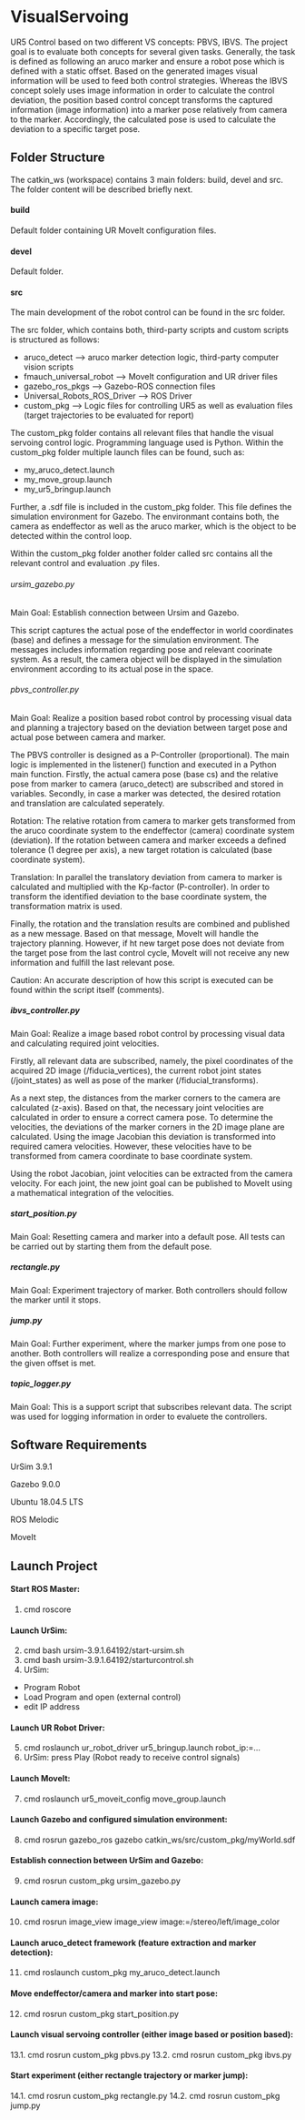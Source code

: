 # VisualServoing
UR5 Control based on two different VS concepts: PBVS, IBVS.
The project goal is to evaluate both concepts for several given tasks. Generally, the task is defined as following an aruco marker and ensure a robot pose which is defined with a static offset. Based on the generated images visual information will be used to feed both control strategies. 
Whereas the IBVS concept solely uses image information in order to calculate the control deviation, the position based control concept transforms the captured information (image information) into a marker pose relatively from camera to the marker. Accordingly, the calculated pose is used to calculate the deviation to a specific target pose.  

## Folder Structure

The catkin_ws (workspace) contains 3 main folders: build, devel and src. The folder content will be described briefly next.

#### build

Default folder containing UR MoveIt configuration files.

#### devel

Default folder. 

#### src

The main development of the robot control can be found in the src folder.

The src folder, which contains both, third-party scripts and custom scripts is structured as follows:
- aruco_detect                    --> aruco marker detection logic, third-party computer vision scripts
- fmauch_universal_robot          --> MoveIt configuration and UR driver files
- gazebo_ros_pkgs                 --> Gazebo-ROS connection files
- Universal_Robots_ROS_Driver     --> ROS Driver
- custom_pkg                      --> Logic files for controlling UR5 as well as evaluation files (target trajectories to be evaluated for report)

The custom_pkg folder contains all relevant files that handle the visual servoing control logic. Programming language used is Python.
Within the custom_pkg folder multiple launch files can be found, such as:
- my_aruco_detect.launch
- my_move_group.launch
- my_ur5_bringup.launch

Further, a .sdf file is included in the custom_pkg folder. This file defines the simulation environment for Gazebo. The environmant contains both, the camera as endeffector as well as the aruco marker, which is the object to be detected within the control loop.

Within the custom_pkg folder another folder called src contains all the relevant control and evaluation .py files. 

###### ursim_gazebo.py

Main Goal: Establish connection between Ursim and Gazebo. 

This script captures the actual pose of the endeffector in world coordinates (base) and defines a message for the simulation environment. The messages includes information regarding pose and relevant coorinate system. As a result, the camera object will be displayed in the simulation environment according to its actual pose in the space.

###### pbvs_controller.py

Main Goal: Realize a position based robot control by processing visual data and planning a trajectory based on the deviation between target pose and actual pose between camera and marker.

The PBVS controller is designed as a P-Controller (proportional). The main logic is implemented in the listener() function and executed in a Python main function. Firstly, the actual camera pose (base cs) and the relative pose from marker to camera (aruco_detect) are subscribed and stored in variables. Secondly, in case a marker was detected, the desired rotation and translation are calculated seperately.

Rotation: The relative rotation from camera to marker gets transformed from the aruco coordinate system to the endeffector (camera) coordinate system (deviation). If the rotation between camera and marker exceeds a defined tolerance (1 degree per axis), a new target rotation is calculated (base coordinate system). 

Translation: In parallel the translatory deviation from camera to marker is calculated and multiplied with the Kp-factor (P-controller). In order to transform the identified deviation to the base coordinate system, the transformation matrix is used. 

Finally, the rotation and the translation results are combined and published as a new message. Based on that message, MoveIt will handle the trajectory planning. However, if ht new target pose does not deviate from the target pose from the last control cycle, MoveIt will not receive any new information and fulfill the last relevant pose. 

Caution: An accurate description of how this script is executed can be found within the script itself (comments).

##### ibvs_controller.py

Main Goal: Realize a image based robot control by processing visual data and calculating required joint velocities.

Firstly, all relevant data are subscribed, namely, the pixel coordinates of the acquired 2D image (/fiducia_vertices), the current robot joint states (/joint_states) as well as pose of the marker (/fiducial_transforms).

As a next step, the distances from the marker corners to the camera are calculated (z-axis). Based on that, the necessary joint velocities are calculated in order to ensure a correct camera pose. To determine the velocities, the deviations of the marker corners in the 2D image plane are calculated. Using the image Jacobian this deviation is transformed into required camera velocities. However, these velocities have to be transformed from camera coordinate to base coordinate system. 

Using the robot Jacobian, joint velocities can be extracted from the camera velocity. For each joint, the new joint goal can be published to MoveIt using a mathematical integration of the velocities. 

##### start_position.py

Main Goal: Resetting camera and marker into a default pose. All tests can be carried out by starting them from the default pose.

##### rectangle.py

Main Goal: Experiment trajectory of marker. Both controllers should follow the marker until it stops. 

##### jump.py

Main Goal:  Further experiment, where the marker jumps from one pose to another. Both controllers will realize a corresponding pose and ensure that the given offset is met. 

##### topic_logger.py

Main Goal: This is a support script that subscribes relevant data. The script was used for logging information in order to evaluete the controllers. 

## Software Requirements

 UrSim 3.9.1 
 
 Gazebo 9.0.0
 
 Ubuntu 18.04.5 LTS
 
 ROS Melodic
 
 MoveIt
 
## Launch Project

#### Start ROS Master:
1. cmd roscore 

#### Launch UrSim:
2. cmd bash ursim-3.9.1.64192/start-ursim.sh 
3. cmd bash ursim-3.9.1.64192/starturcontrol.sh
4. UrSim: 
- Program Robot
- Load Program and open (external control)
- edit IP address 

#### Launch UR Robot Driver:
5. cmd roslaunch ur_robot_driver ur5_bringup.launch robot_ip:=...
6. UrSim: press Play (Robot ready to receive control signals)

#### Launch MoveIt:
7. cmd roslaunch ur5_moveit_config move_group.launch

#### Launch Gazebo and configured simulation environment:
8. cmd rosrun gazebo_ros gazebo catkin_ws/src/custom_pkg/myWorld.sdf

#### Establish connection between UrSim and Gazebo:
9. cmd rosrun custom_pkg ursim_gazebo.py

#### Launch camera image:
10. cmd rosrun image_view image_view image:=/stereo/left/image_color

#### Launch aruco_detect framework (feature extraction and marker detection):
11. cmd roslaunch custom_pkg my_aruco_detect.launch

#### Move endeffector/camera and marker into start pose:
12. cmd rosrun custom_pkg start_position.py

#### Launch visual servoing controller (either image based or position based):
13.1. cmd rosrun custom_pkg pbvs.py
13.2. cmd rosrun custom_pkg ibvs.py

#### Start experiment (either rectangle trajectory or marker jump):
14.1. cmd rosrun custom_pkg rectangle.py
14.2. cmd rosrun custom_pkg jump.py
    
 







